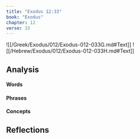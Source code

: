 ```yaml
---
title: "Exodus 12:33"
book: "Exodus"
chapter: 12
verse: 33
---
```

![[/Greek/Exodus/012/Exodus-012-033G.md#Text]]
![[/Hebrew/Exodus/012/Exodus-012-033H.md#Text]]

## Analysis

#### Words

#### Phrases

#### Concepts

## Reflections
